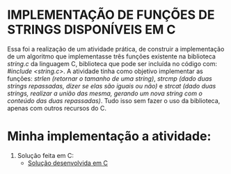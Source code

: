 # IMPLEMENTAÇÃO DE FUNÇÕES DE STRINGS DISPONÍVEIS EM C

Essa foi a realização de um atividade prática, de construir a implementação de um algoritmo que implementasse três funções existente na biblioteca _string.c_ da linguagem C, biblioteca que pode ser incluída no código com: _#include <string.c>_. A atividade tinha como objetivo implementar as funções: _strlen (retornar o tamanho de uma string)_, _strcmp (dado duas strings repassadas, dizer se elas são iguais ou não)_ e _strcat (dado duas strings, realizar a união das mesma, gerando um nova string com o conteúdo das duas repassadas)_. Tudo isso sem fazer o uso da biblioteca, apenas com outros recursos do C.

# Minha implementação a atividade:

1. Solução feita em C:
   * [Solução desenvolvida em C](https://github.com/ericrodriguesfer/Academico/tree/master/LIP/strings/strings.c)
